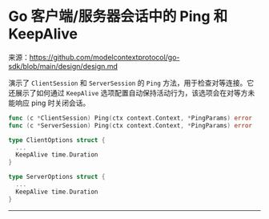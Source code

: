 # Go 客户端/服务器会话中的 Ping 和 KeepAlive

来源：https://github.com/modelcontextprotocol/go-sdk/blob/main/design/design.md

演示了 `ClientSession` 和 `ServerSession` 的 `Ping` 方法，用于检查对等连接。它还展示了如何通过 `KeepAlive` 选项配置自动保持活动行为，该选项会在对等方未能响应 ping 时关闭会话。

```Go
func (c *ClientSession) Ping(ctx context.Context, *PingParams) error
func (c *ServerSession) Ping(ctx context.Context, *PingParams) error
```

```Go
type ClientOptions struct {
  ...
  KeepAlive time.Duration
}

type ServerOptions struct {
  ...
  KeepAlive time.Duration
}
```

--------------------------------
